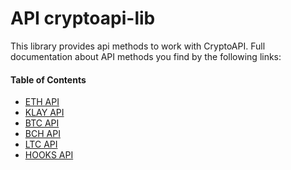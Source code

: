 # API cryptoapi-lib

This library provides api methods to work with CryptoAPI.
Full documentation about API methods you find by the following links:

#### Table of Contents

- [ETH API](ETH.md)
- [KLAY API](KLAY.md)
- [BTC API](UTXO.md)
- [BCH API](UTXO.md)
- [LTC API](UTXO.md)
- [HOOKS API](HOOKS.md)
